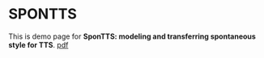 # SPONTTS

<!-- [index.html](index.html) -->

This is demo page for **SponTTS: modeling and transferring spontaneous style for TTS**.
[pdf](https://arxiv.org/pdf/2311.07179)
